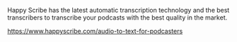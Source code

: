 Happy Scribe has the latest automatic transcription technology and the best transcribers to transcribe your podcasts with the best quality in the market.

https://www.happyscribe.com/audio-to-text-for-podcasters
